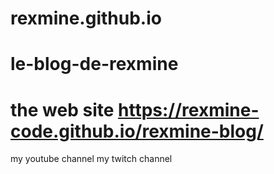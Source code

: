 ﻿# rexmine.github.io
# le-blog-de-rexmine
# the web site https://rexmine-code.github.io/rexmine-blog/

my youtube channel
my twitch channel

